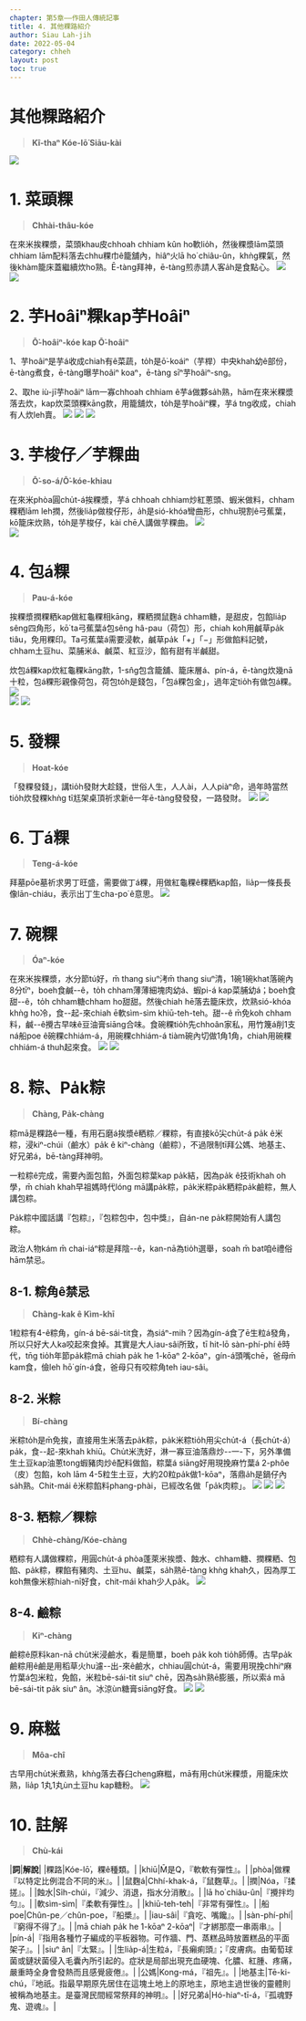 ```yaml
---
chapter: 第5章——作田人傳統記事
title: 4. 其他粿路紹介
author: Siau Lah-jih
date: 2022-05-04
category: chheh
layout: post
toc: true
---
```


# 其他粿路紹介
> **Kî-thaⁿ Kóe-lō͘ Siāu-kài**

![](../too5/11/11-4-9發粿.jpg)

# 1. 菜頭粿
> **Chhài-thâu-kóe**

在來米挨粿漿，菜頭khau皮chhoah chhiam kûn ho͘軟lio̍h，然後粿漿lām菜頭chhiam lām配料落去chhu粿巾ê籠舖內，hiâⁿ火lā ho͘ chiâu-ûn，khǹg粿氣，然後khàm籠床蓋繼續炊ho͘熟。Ē-tàng拜神，ē-tàng煎赤請人客a̍h是食點心。
![](../too5/11/11-4-1菜頭粿1舖.jpg)
![](../too5/11/11-4-2.jpg)

# 2. 芋Hoâiⁿ粿kap芋Hoâiⁿ
> **Ō͘-hoâiⁿ-kóe kap Ō͘-hoâiⁿ**

1、芋hoâiⁿ是芋á收成chiah有ê菜蔬，to̍h是ō͘-koáiⁿ（芋桿）中央khah幼ê部份，ē-tàng煮食，ē-tàng曝芋hoâiⁿ koaⁿ，ē-tàng sīⁿ芋hoâiⁿ-sng。

2、取he iù-jī芋hoâiⁿ lām一寡chhoah chhiam ê芋á做夥sa̍h熟，hām在來米粿漿落去炊，kap炊菜頭粿kāng款，用籠舖炊，to̍h是芋hoâiⁿ粿，芋á tng收成，chiah有人炊leh賣。
![](../too5/11/11-4-3芋梭仔芋粿.jpg)
![](../too5/11/11-4-4芋秆桿.jpg)
![](../too5/11/11-4-5芋莖.jpg)

# 3. 芋梭仔／芋粿曲
> **Ō͘-so-á/Ō͘-kóe-khiau**

在來米phòa圓chu̍t-á挨粿漿，芋á chhoah chhiam炒紅蔥頭、蝦米做料，chham粿粞lām leh撋，然後lia̍p做梭仔形，a̍h是sió-khóa彎曲形，chhu現割ê弓蕉葉，kō͘籠床炊熟，to̍h是芋梭仔，kài chē人講做芋粿曲。
![](../too5/11/11-4-11芋梭仔芋粿曲.jpg)  
![](../too5/11/11-4-11a芋粿曲.jpg)

# 4. 包á粿
> **Pau-á-kóe**

挨粿漿撋粿粞kap做紅龜粿相kāng，粿粞撋鼠麴á chham糖，是甜皮，包餡lia̍p sêng四角形，kō͘ ta弓蕉葉á包sêng hâ-pau（荷包）形，chiah koh用鹹草pa̍k tiâu，免用粿印。Ta弓蕉葉á需要浸軟，鹹草pa̍k「+」「−」形做餡料記號，chham土豆hu、菜脯米á、鹹菜、紅豆沙，餡有甜有半鹹甜。

炊包á粿kap炊紅龜粿kāng款，1-sn̂g包含籠舖、籠床層á、pín-á，ē-tàng炊幾nā十粒，包á粿形親像荷包，荷包to̍h是錢包，「包á粿包金」，過年定tio̍h有做包á粿。
![](../too5/11/11-4-7.jpg)  
![](../too5/11/11-4-8包仔粿.jpg)
![](../too5/11/11-4-8a弓蕉葉焦圖.jpg)


# 5. 發粿
> **Hoat-kóe**

「發粿發錢」，講tio̍h發財大趁錢，世俗人生，人人ài，人人piàⁿ命，過年時當然tio̍h炊發粿khǹg tī尪架桌頂祈求新ê一年ē-tàng發發發，一路發財。
![](../too5/11/11-4-9發粿.jpg)
![](../too5/11/11-4-9a發粿發錢.jpg)

# 6. 丁á粿
> **Teng-á-kóe**

拜墓pōe墓祈求男丁旺盛，需要做丁á粿，用做紅龜粿ê粿粞kap餡，lia̍p一條長長像lān-chiáu，表示出丁生cha-po͘ ê意思。
![](../too5/11/11-4-10丁仔粿.jpg)

# 7. 碗粿
> **Óaⁿ-kóe**

在來米挨粿漿，水分節tú好，m̄ thang siuⁿ洘m̄ thang siuⁿ清，1碗1碗khat落碗內8分tīⁿ，boeh食鹹--ê，to̍h chham薄薄細塊肉幼á、蝦pi-á kap菜脯幼á；boeh食甜--ê，to̍h chham糖chham ho͘甜甜。然後chiah hē落去籠床炊，炊熟sió-khóa khǹg ho͘冷，食--起-來chiah ē軟sìm-sìm khiū-teh-teh。甜--ê m̄免koh chham料，鹹--ê攪古早味ê豆油膏siāng合味。食碗粿tio̍h先chhoân家私，用竹篾á削1支ná船poe ê碗粿chhiám-á，用碗粿chhiám-á tiàm碗內切做1角1角，chiah用碗粿chhiám-á thuh起來食。
![](../too5/11/11-4-12碗粿.jpg)
![](../too5/11/11-4-12a碗粿攕仔.jpg)

# 8. 粽、Pa̍k粽
> **Chàng, Pa̍k-chàng**

粽mā是粿路ê一種，有用石磨á挨漿ê粞粽／粿粽，有直接kō͘尖chu̍t-á pa̍k ê米粽，浸kiⁿ-chúi（鹼水）pa̍k ê kiⁿ-chàng（鹼粽），不過限制tī拜公媽、地基主、好兄弟á，bē-tàng拜神明。

一粒粽ê完成，需要內面包餡，外面包粽葉kap pa̍k結，因為pa̍k ê技術khah oh學，m̄ chiah khah早祖媽時代lóng mā講pa̍k粽，pa̍k米粽pa̍k粞粽pa̍k鹼粽，無人講包粽。

Pa̍k粽中國話講『包粽』，『包粽包中，包中獎』，自án-ne pa̍k粽開始有人講包粽。

政治人物kám m̄ chai-iáⁿ粽是拜陰--ê，kan-nā為tio̍h選舉，soah m̄ bat咱ê禮俗hām禁忌。

## 8-1. 粽角ê禁忌
> **Chàng-kak ê Kìm-khī**

1粒粽有4-ê粽角，gín-á bē-sái-tit食，為siáⁿ-mih？因為gín-á食了ē生粒á發角，所以只好大人ka咬起來食掉。其實是大人iau-sâi所致，tī hit-lō sàn-phí-phí ê時代，tn̄g tio̍h年節pa̍k粽mā chiah pa̍k he 1-kōaⁿ 2-kōaⁿ，gín-á頭嘴chē，爸母m̄ kam食，儉leh hō͘ gín-á食，爸母只有咬粽角teh iau-sâi。

## 8-2. 米粽
> **Bí-chàng**

米粽to̍h是m̄免挨，直接用生米落去pa̍k粽，pa̍k米粽tio̍h用尖chu̍t-á（長chu̍t-á）pa̍k，食--起-來khah khiū。Chu̍t米洗好，淋一寡豆油落鼎炒--一-下，另外準備生土豆kap油蔥tong蝦豬肉炒ê配料做餡，粽葉á siāng好用現挽麻竹葉á 2-phôe（皮）包餡，koh lām 4-5粒生土豆，大約20粒pa̍k做1-kōaⁿ，落鼎a̍h是鍋仔內sa̍h熟。Chit-mái ê米粽餡料phang-phài，已經改名做「pa̍k肉粽」。
![](../too5/11/11-4-13縛粽.jpg)
![](../too5/11/11-4-13b米粽.jpg)
![](../too5/11/11-4-13c米粽.jpg)

## 8-3. 粞粽／粿粽
> **Chhè-chàng/Kóe-chàng**

粞粽有人講做粿粽，用圓chu̍t-á phòa蓬萊米挨漿、蝕水、chham糖、撋粿粞、包餡、pa̍k粽，粿餡有豬肉、土豆hu、鹹菜，sa̍h熟ē-tàng khǹg khah久，因為厚工koh無像米粽hiah-nī好食，chit-mái khah少人pa̍k。
![](../too5/11/11-4-13a粞粽.jpg)

## 8-4. 鹼粽
> **Kiⁿ-chàng**

鹼粽ê原料kan-nā chu̍t米浸鹼水，看是簡單，boeh pa̍k koh tio̍h師傅。古早pa̍k鹼粽用ê鹼是用稻草火hu濾--出-來ê鹼水，chhiau圓chu̍t-á，需要用現挽chhiⁿ麻竹葉á包米粒，免餡，米粒bē-sái-tit siuⁿ chē，因為sa̍h熟ē膨脹，所以索á mā bē-sái-tit pa̍k siuⁿ ân。冰涼ùn糖膏siāng好食。
![](../too5/11/11-4-14鹼粽.jpg)
![](../too5/11/11-4-14a鹼粽.jpg)

# 9. 麻糍
> **Môa-chî**

古早用chu̍t米煮熟，khǹg落去舂臼cheng麻糍，mā有用chu̍t米粿漿，用籠床炊熟，lia̍p 1丸1丸ùn土豆hu kap糖粉。
![](../too5/11/11-4-6客家麻糬.jpg)

# 10. 註解
> **Chù-kái**

|**詞**|**解說**|
|粿路|Kóe-lō͘，粿ê種類。|
|khiū|M̄是Q，『軟軟有彈性』。|
|phòa|做粿『以特定比例混合不同的米』。|
|鼠麴á|Chhí-khak-á，『鼠麴草』。|
|撋|Nóa，『揉搓』。|
|蝕水|Si̍h-chúi，『減少、消退，指水分消散』。|
|lā ho͘ chiâu-ûn|『攪拌均勻』。|
|軟sìm-sìm|『柔軟有彈性』。|
|khiū-teh-teh|『非常有彈性』。|
|船poe|Chûn-pe／chûn-poe，『船槳』。|
|iau-sâi|『貪吃、嘴饞』。|
|sàn-phí-phí|『窮得不得了』。|
|mā chiah pa̍k he 1-kōaⁿ 2-kōaⁿ|『才綁那麼一串兩串』。|
|pín-á|『指用各種竹子編成的平板器物。可作牆、門、蒸糕品時放置糕品的平面架子』。|
|siuⁿ ân|『太緊』。|
|生lia̍p-á|生粒á，『長癩痢頭』；『皮膚病。由葡萄球菌或鏈狀菌侵入毛囊內所引起的。症狀是局部出現充血硬塊、化膿、紅腫、疼痛，嚴重時全身會發熱而且感覺疲倦』。|
|公媽|Kong-má，『祖先』。|
|地基主|Tē-ki-chú，『地祇。指最早期原先居住在這塊土地上的原地主，原地主過世後的靈體則被稱為地基主。是臺灣民間經常祭拜的神明』。|
|好兄弟á|Hó-hiaⁿ-tī-á，『孤魂野鬼、遊魂』。|
